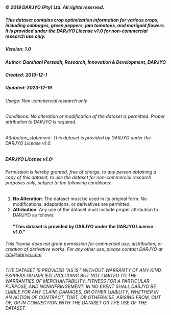 ##### © 2019 DARJYO (Pty) Ltd. All rights reserved.

##### This dataset contains crop optimization information for various crops, including cabbages, green peppers, jam tomatoes, and marigold flowers. It is provided under the DARJYO License v1.0 for non-commercial research use only.
##### Version: 1.0
##### Author: Darshani Persadh, Research, Innovation & Development, DARJYO
##### Created: 2019-12-1
##### Updated: 2023-12-19

###### Usage: Non-commercial research only
###### Conditions: No alteration or modification of the dataset is permitted. Proper attribution to DARJYO is required.
###### Attribution_statement: This dataset is provided by DARJYO under the DARJYO License v1.0.


#####  DARJYO License v1.0: 
###### Permission is hereby granted, free of charge, to any person obtaining a copy of this dataset, to use the dataset for non-commercial research purposes only, subject to the following conditions:

1. **No Alteration**: The dataset must be used in its original form. No modifications, adaptations, or derivatives are permitted.
2. **Attribution**: Any use of the dataset must include proper attribution to DARJYO as follows:
    #### "This dataset is provided by DARJYO under the DARJYO License v1.0."

###### This license does not grant permission for commercial use, distribution, or creation of derivative works. For any other use, please contact DARJYO at info@darjyo.com.

###### THE DATASET IS PROVIDED "AS IS," WITHOUT WARRANTY OF ANY KIND, EXPRESS OR IMPLIED, INCLUDING BUT NOT LIMITED TO THE WARRANTIES OF MERCHANTABILITY, FITNESS FOR A PARTICULAR PURPOSE, AND NONINFRINGEMENT. IN NO EVENT SHALL DARJYO BE LIABLE FOR ANY CLAIM, DAMAGES, OR OTHER LIABILITY, WHETHER IN AN ACTION OF CONTRACT, TORT, OR OTHERWISE, ARISING FROM, OUT OF, OR IN CONNECTION WITH THE DATASET OR THE USE OF THE DATASET.
